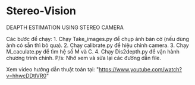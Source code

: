 # Stereo-Vision
DEAPTH ESTIMATION USING STEREO CAMERA

Các bước để chạy:
    1. Chạy Take_images.py để chụp ảnh bàn cờ (nếu dùng ảnh có sẵn thì bỏ qua).
    2. Chạy calibrate.py để hiệu chỉnh camera.
    3. Chạy M_caculate.py để tìm hệ số M và C.
    4. Chạy Dis2depth.py để vận hành chương trình chính.
P/s: Nhớ xem và sửa lại các đường dẫn file.

Xem video hướng dẫn thuật toán tại: "https://www.youtube.com/watch?v=hhwcDDtlVR0"